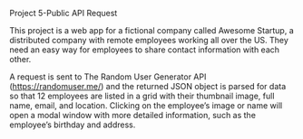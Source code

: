 Project 5-Public API Request


This project is a web app for a fictional company called Awesome Startup, a distributed company with remote employees working all over the US. They need an easy way for employees to share contact information with each other.

A request is sent to The Random User Generator API (https://randomuser.me/) and the returned JSON object is parsed for data so that 12 employees are listed in a grid with their thumbnail image, full name, email, and location. Clicking on the employee’s image or name will open a modal window with more detailed information, such as the employee’s birthday and address.